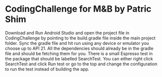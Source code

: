 # CodingChallenge for M&B by Patric Shim

Download and Run Android Studio and open the project file in CodingChallenge by pointing to the build.gradle file inside the main project folder.
Sync the gradle file and hit run using any device or emulator you choose up to API 21. All the dependencies should already be in the 
gradle file and should be fetching them for you.
There is a small Espresso test in the package that should be labelled SearchTest. You can either right click SearchTest 
and click Run test or go to the top and change the configuration to run the test instead of building the app.
